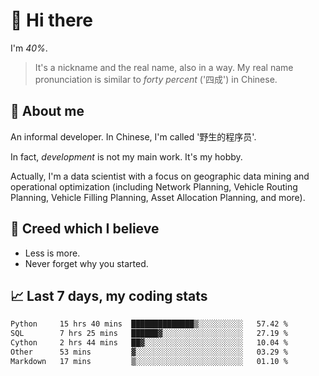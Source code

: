 # 👋 Hi there

I'm *40%*.

> It's a nickname and the real name, also in a way.
> My real name pronunciation is similar to *forty percent* ('四成') in Chinese.

## :speech_balloon: About me

An informal developer. In Chinese, I'm called '野生的程序员'.

In fact, _development_ is not my main work. It's my hobby.

Actually, I'm a data scientist with a focus on geographic data mining and operational optimization (including Network Planning, Vehicle Routing Planning, Vehicle Filling Planning, Asset Allocation Planning, and more).

## :see_no_evil: Creed which I believe

- Less is more.
- Never forget why you started.

## :chart_with_upwards_trend: Last 7 days, my coding stats

<!--START_SECTION:waka-->

```txt
Python     15 hrs 40 mins  ██████████████▒░░░░░░░░░░   57.42 %
SQL        7 hrs 25 mins   ██████▓░░░░░░░░░░░░░░░░░░   27.19 %
Cython     2 hrs 44 mins   ██▓░░░░░░░░░░░░░░░░░░░░░░   10.04 %
Other      53 mins         ▓░░░░░░░░░░░░░░░░░░░░░░░░   03.29 %
Markdown   17 mins         ▒░░░░░░░░░░░░░░░░░░░░░░░░   01.10 %
```

<!--END_SECTION:waka-->
